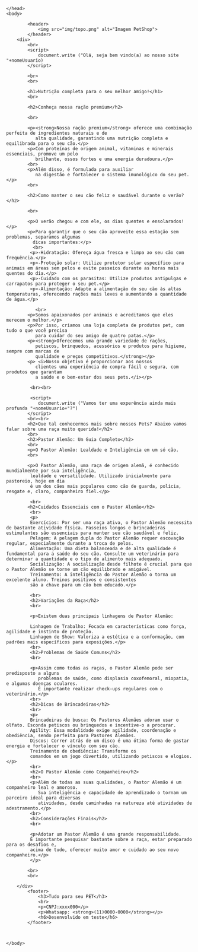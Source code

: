 <!DOCTYPE html>
<html>
    <head>
            <title> Teste </title>
            <meta charset="utf-8">
            <meta name="viewport" content="width=device-width, initial-scale=1.0">
            <link rel="stylesheet" href="css/estilo.css">
            <script>
                let nomeUsuario = prompt ("Gostaria de inserir seu nome? Caso não, basta fechar este aviso.")
            </script>

    </head>
    <body>
        
            <header>
                <img src="img/topo.png" alt="Imagem PetShop">
            </header>
        <div>    
            <br>
            <script>
                document.write ("Olá, seja bem vindo(a) ao nosso site "+nomeUsuario)
            </script>  
            
            <br>
            <br>

            <h1>Nutrição completa para o seu melhor amigo!</h1>
            <br>
    
            <h2>Conheça nossa ração premium</h2>
    
            <br>
            
            <p><strong>Nossa ração premium</strong> oferece uma combinação perfeita de ingredientes naturais e de
               alta qualidade, garantindo uma nutrição completa e equilibrada para o seu cão.</p>
            <p>Com proteínas de origem animal, vitaminas e minerais essenciais, promove um pelo
               brilhante, ossos fortes e uma energia duradoura.</p>
            <br>
            <p>Além disso, é formulada para auxiliar
               na digestão e fortalecer o sistema imunológico do seu pet.</p>
            <br>
    
            <h2>Como manter o seu cão feliz e saudável durante o verão?</h2>  
    
            <br>
    
            <p>O verão chegou e com ele, os dias quentes e ensolarados!</p>
            <p>Para garantir que o seu cão aproveite essa estação sem problemas, separamos algumas
              dicas importantes:</p>
              <br>
             <p>-Hidratação: Ofereça água fresca e limpa ao seu cão com frequência.</p>
             <p>-Proteção solar: Utilize protetor solar específico para animais em áreas sem pelos e evite passeios durante as horas mais quentes do dia.</p>
             <p>-Cuidado com os parasitas: Utilize produtos antipulgas e carrapatos para proteger o seu pet.</p>
             <p>-Alimentação: Adapte a alimentação do seu cão às altas temperaturas, oferecendo rações mais leves e aumentando a quantidade de água.</p>
    
               <br>
            <p>Somos apaixonados por animais e acreditamos que eles merecem o melhor.</p>
            <p>Por isso, criamos uma loja completa de produtos pet, com tudo o que você precisa 
               para cuidar do seu amigo de quatro patas.</p>
            <p><strong>Oferecemos uma grande variedade de rações, 
               petiscos, brinquedos, acessórios e produtos para higiene, sempre com marcas de 
               qualidade e preços competitivos.</strong></p>
            <p> <i>Nosso objetivo é proporcionar aos nossos 
               clientes uma experiência de compra fácil e segura, com produtos que garantam 
               a saúde e o bem-estar dos seus pets.</i></p>
    
             <br><br>

             <script>
                document.write ("Vamos ter uma experência ainda mais profunda "+nomeUsuario+"?")
            </script>  
            <br><br>
            <h2>Que tal conhecermos mais sobre nossos Pets? Abaixo vamos falar sobre uma raça muito querida!</h2>
            <br> 
            <h2>Pastor Alemão: Um Guia Completo</h2>
            <br>
            <p>O Pastor Alemão: Lealdade e Inteligência em um só cão.
            <br> 
    
            <p>O Pastor Alemão, uma raça de origem alemã, é conhecido mundialmente por sua inteligência, 
             lealdade e versatilidade. Utilizado inicialmente para pastoreio, hoje em dia 
             é um dos cães mais populares como cão de guarda, polícia, resgate e, claro, companheiro fiel.</p>
    
             <br>
            <h2>Cuidados Essenciais com o Pastor Alemão</h2>
             <br>
             <p>
             Exercícios: Por ser uma raça ativa, o Pastor Alemão necessita de bastante atividade física. Passeios longos e brincadeiras estimulantes são essenciais para manter seu cão saudável e feliz.
             Pelagem: A pelagem dupla do Pastor Alemão requer escovação regular, especialmente durante a troca de pelos.
             Alimentação: Uma dieta balanceada e de alta qualidade é fundamental para a saúde do seu cão. Consulte um veterinário para determinar a quantidade e o tipo de alimento mais adequado.
             Socialização: A socialização desde filhote é crucial para que o Pastor Alemão se torne um cão equilibrado e amigável.
             Treinamento: A inteligência do Pastor Alemão o torna um excelente aluno. Treinos positivos e consistentes 
             são a chave para um cão bem educado.</p>
    
             <br>
             <h2>Variações da Raça</h2>
             <br>
    
             <p>Existem duas principais linhagens de Pastor Alemão:
    
             Linhagem de Trabalho: Focada em características como força, agilidade e instinto de proteção.
             Linhagem de Show: Valoriza a estética e a conformação, com padrões mais específicos para exposições.</p>
             <br>
             <h2>Problemas de Saúde Comuns</h2>
             <br>
    
             <p>Assim como todas as raças, o Pastor Alemão pode ser predisposto a alguns
                problemas de saúde, como displasia coxofemoral, miopatia, e algumas doenças oculares.
                É importante realizar check-ups regulares com o veterinário.</p>
             <br>
             <h2>Dicas de Brincadeiras</h2>
             <br>
             <p>
             Brincadeiras de busca: Os Pastores Alemães adoram usar o olfato. Esconda petiscos ou brinquedos e incentive-o a procurar.
             Agility: Essa modalidade exige agilidade, coordenação e obediência, sendo perfeita para Pastores Alemães.
             Discos: Correr atrás de um disco é uma ótima forma de gastar energia e fortalecer o vínculo com seu cão.
             Treinamento de obediência: Transforme os 
             comandos em um jogo divertido, utilizando petiscos e elogios.</p>
             <br>
             <h2>O Pastor Alemão como Companheiro</h2>
             <br>
             <p>Além de todas as suas qualidades, o Pastor Alemão é um companheiro leal e amoroso. 
                Sua inteligência e capacidade de aprendizado o tornam um parceiro ideal para diversas 
                atividades, desde caminhadas na natureza até atividades de adestramento.</p>
             <br>
             <h2>Considerações Finais</h2>
             <br>
    
             <p>Adotar um Pastor Alemão é uma grande responsabilidade. 
             É importante pesquisar bastante sobre a raça, estar preparado para os desafios e, 
             acima de tudo, oferecer muito amor e cuidado ao seu novo companheiro.</p> 
             </p>

            <br>
            <br>  
        
        </div>  
            <footer>
                <h3>Tudo para seu PET</h3>
                <br>
                <p>CNPJ:xxxx000</p>
                <p>Whatsapp: <strong>(11)0000-0000</strong></p>
                <h6>Desenvolvido em teste</h6>
            </footer>


       
    </body>         

    
</html>
